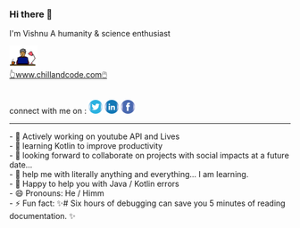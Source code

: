 ### Hi there 👋
I'm Vishnu
A humanity & science enthusiast<br>
<section >
  
  <a href="https://www.chillandcode.com"><img src="logo.png" width=50><br>
  👆www.chillandcode.com🖱️</a><br><br>
  
  connect with me on : 
  <a href="https://twitter.com/metvsk"><img src="images/logo_twitter.png" width=25></a>
<a href="https://www.linkedin.com/in/metvsk/"><img src="images/logo_linked_in.png" width=25></a>
<a href="https://www.facebook.com/metvsk/"><img src="images/logo_fb.png" width=25></a>
<br>
  </section>
  <hr>
- 🔭 Actively working on youtube API and Lives<br>
- 🌱 learning Kotlin to improve productivity<br>
- 👯 looking forward to collaborate on projects with social impacts at a future date...<br>
- 🤔 help me with literally anything and everything... I am learning.<br>
- 💬 Happy to help you with Java / Kotlin errors<br>
- 😄 Pronouns: He / Himm<br>
- ⚡ Fun fact:  ✨# Six hours of debugging can save you 5 minutes of reading documentation. ✨<br>

<!--
**metvsk/metvsk** is a ✨ _special_ ✨ repository because its `README.md` (this file) appears on your GitHub profile.

Here are some ideas to get you started:
-->
